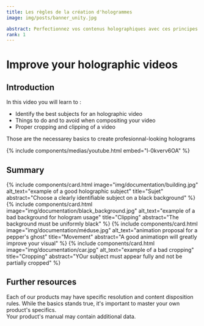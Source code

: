 ```yaml
---
title: Les règles de la création d'hologrammes
image: img/posts/banner_unity.jpg

abstract: Perfectionnez vos contenus holographiques avec ces principes de base
rank: 1
---
```


<h1>Improve your holographic videos</h1>

<div class="row">
  <div class="col-lg-6 col-12">
    <h2> Introduction </h2>
    <p>In this video you will learn to :</p>
    <ul>
      <li>Identify the best subjects for an holographic video</li>
      <li>Things to do and to avoid when compositing your video</li>
      <li>Proper cropping and clipping of a video</li>
    </ul>
    <p>Those are the necessarey basics to create profesionnal-looking holograms</p>
  </div>
  <div class="col-lg-6 col-12">
    {% include components/medias/youtube.html  embed="l-0kverv6OA" %}
  </div>
</div>
<p>
  <h2>Summary</h2>
</p>
<div class="card-group mb-2">
  {% include components/card.html 
    image="img/documentation/building.jpg" 
    alt_text="example of a good holographic subject" 
    title="Sujet" 
    abstract="Choose a clearly identifiable subject on a black background" 
  %}
  {% include components/card.html 
    image="img/documentation/black_background.jpg" 
    alt_text="example of a bad background for hologram usage" 
    title="Clipping" 
    abstract="The background must be uniformly black" 
  %}
  {% include components/card.html 
    image="img/documentation/méduse.jpg" 
    alt_text="animation proposal for a pepper's ghost" 
    title="Movement" 
    abstract="A good animatiopn will greatly improve your visual" 
  %}
  {% include components/card.html 
    image="img/documentation/car.jpg" 
    alt_text="example of a bad cropping" 
    title="Cropping" 
    abstract="YOur subject must appear fully and not be partially cropped" 
  %}
</div>

<p><h2>Further resources</h2></p>
<p>
  Each of our products may have specific resolution and content disposition rules. While the basics stands true, it's important to master your own product's specifics.
  <br>
  Your product's manual may contain additional data.
</p>
